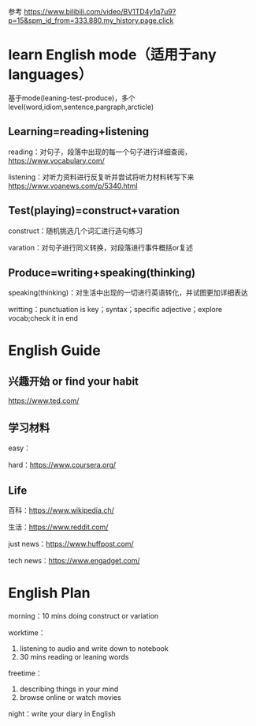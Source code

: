 参考 https://www.bilibili.com/video/BV1TD4y1q7u9?p=15&spm_id_from=333.880.my_history.page.click

# learn English mode（适用于any languages）
基于mode(leaning-test-produce)，多个level(word,idiom,sentence,pargraph,arcticle)

## Learning=reading+listening
reading：对句子，段落中出现的每一个句子进行详细查阅，https://www.vocabulary.com/

listening：对听力资料进行反复听并尝试将听力材料转写下来 https://www.voanews.com/p/5340.html

## Test(playing)=construct+varation
construct：随机挑选几个词汇进行造句练习

varation：对句子进行同义转换，对段落进行事件概括or复述 

## Produce=writing+speaking(thinking)
speaking(thinking)：对生活中出现的一切进行英语转化，并试图更加详细表达

writting：punctuation is key；syntax；specific adjective；explore vocab;check it in end


# English Guide
## 兴趣开始 or find your habit
https://www.ted.com/

## 学习材料
easy：

hard：https://www.coursera.org/

## Life

百科：https://www.wikipedia.ch/

生活：https://www.reddit.com/

just news：https://www.huffpost.com/

tech news：https://www.engadget.com/

# English Plan
morning：10 mins doing construct or variation

worktime：
1. listening to audio and write down to notebook
2. 30 mins reading or leaning words

freetime：
1. describing things in your mind
2. browse online or watch movies

night：write your diary in English

